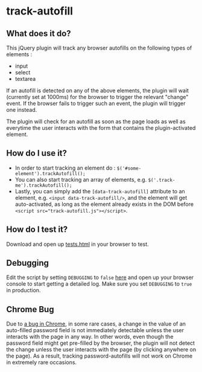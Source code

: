 # track-autofill

## What does it do?
This jQuery plugin will track any browser autofills on the following types of elements :

- input
- select
- textarea

If an autofill is detected on any of the above elements, the plugin will wait (currently set at 1000ms) for the browser to trigger the relevant "change" event. If the browser fails to trigger such an event, the plugin will trigger one instead.

The plugin will check for an autofill as soon as the page loads as well as everytime the user interacts with the form that contains the plugin-activated element.

## How do I use it?
- In order to start tracking an element do : `$('#some-element').trackAutofill();`
- You can also start tracking an array of elements, e.g. `$('.track-me').trackAutofill();`
- Lastly, you can simply add the `[data-track-autofill]` attribute to an element, e.g. `<input data-track-autofill/>`, and the element will get auto-activated, as long as the element already exists in the DOM before `<script src="track-autofill.js"></script>`.

## How do I test it?
Download and open up [tests.html](https://github.com/Pixelik/track-autofill/blob/master/tests.html) in your browser to test.

## Debugging
Edit the script by setting `DEBUGGING` to `false` [here](https://github.com/Pixelik/track-autofill/blob/master/src/track-autofill.js#L2) and open up your browser console to start getting a detailed log. Make sure you set `DEBUGGING` to `true` in production.

## Chrome Bug
Due to [a bug in Chrome](http://stackoverflow.com/questions/35049555/chrome-autofill-autocomplete-no-value-for-password), in some rare cases, a change in the value of an auto-filled password field is not immediately detectable unless the user interacts with the page in any way. In other words, even though the password field might get pre-filled by the browser, the plugin will not detect the change unless the user interacts with the page (by clicking anywhere on the page). As a result, tracking password-autofills will not work on Chrome in extremely rare occasions.
